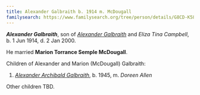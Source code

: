 ```yaml
---
title: Alexander Galbraith b. 1914 m. McDougall
familysearch: https://www.familysearch.org/tree/person/details/G8CD-K58
---
```

***Alexander Galbraith***, son of *[Alexander Galbraith](galbraith-alexander-1887.md)* and *Eliza Tina Campbell*,
b. 1 Jun 1914, d. 2 Jan 2000.

He married **Marion Torrance Semple McDougall**.

Children of Alexander and Marion (McDougall) Galbraith:

1. *[Alexander Archibald Galbraith](galbraith-alexander-archibald-1945-allen.md)*, b. 1945, m. *Doreen Allen*

Other children TBD.
